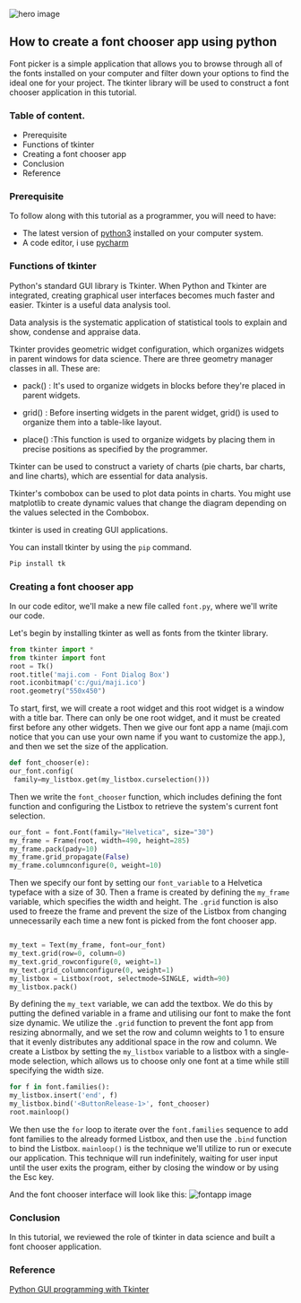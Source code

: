 
![hero image](/engineering-education/how-to-create-font-chooser-application/heroimage.jpg)
## How to create a font chooser app using python 

Font picker is a simple application that allows you to browse through all of the fonts installed on your computer and filter down your options to find the ideal one for your project. The tkinter library will be used to construct a font chooser application in this tutorial.

### Table of content.

- Prerequisite
- Functions of tkinter
- Creating a font chooser app
- Conclusion
- Reference

### Prerequisite

To follow along with this tutorial as a programmer, you will need to have:

- The latest version of [python3](https://www.python.org/downloads/) installed on your computer system.
- A code editor, i use [pycharm](https://www.jetbrains.com/pycharm/download/) 

### Functions of tkinter

Python's standard GUI library is Tkinter. When Python and Tkinter are integrated, creating graphical user interfaces becomes much faster and easier.
Tkinter is a useful data analysis tool. 

Data analysis is the systematic application of statistical tools to explain and show, condense and appraise data.

Tkinter provides geometric widget configuration, which organizes widgets in parent windows for data science. There are three geometry manager classes in all. These are:

- pack() : It's used to organize widgets in blocks before they're placed in parent widgets.
 
- grid() : Before inserting widgets in the parent widget, grid() is used to organize them into a table-like layout.

- place() :This function is used to organize widgets by placing them in precise positions as specified by the programmer.

Tkinter can be used to construct a variety of charts (pie charts, bar charts, and line charts), which are essential for data analysis.

Tkinter's combobox can be used to plot data points in charts. You might use matplotlib to create dynamic values that change the diagram depending on the values selected in the Combobox.
 
 tkinter is used in creating GUI applications.
 
You can install tkinter by using the `pip` command.

```python
Pip install tk
```

### Creating a font chooser app

In our code editor, we'll make a new file called `font.py`, where we'll write our code.

Let's begin by installing tkinter as well as fonts from the tkinter library.

```python
from tkinter import *
from tkinter import font
root = Tk()
root.title('maji.com - Font Dialog Box')
root.iconbitmap('c:/gui/maji.ico')
root.geometry("550x450")
```

To start, first, we will create a root widget and this root widget is a window with a title bar. There can only be one root widget, and it must be created first before any other widgets.
Then we give our font app a name (maji.com notice that you can use your own name if you want to customize the app.), and then we set the size of the application.

```python
def font_chooser(e):
our_font.config(
 family=my_listbox.get(my_listbox.curselection()))
```

Then we write the `font_chooser` function, which includes defining the font function and configuring the Listbox to retrieve the system's current font selection.

```python
our_font = font.Font(family="Helvetica", size="30")
my_frame = Frame(root, width=490, height=285)
my_frame.pack(pady=10)
my_frame.grid_propagate(False)
my_frame.columnconfigure(0, weight=10)
```

Then we specify our font by setting our `font_variable` to a Helvetica typeface with a size of 30. Then a frame is created by defining the `my_frame` variable, which specifies the width and height. The `.grid` function is also used to freeze the frame and prevent the size of the Listbox from changing unnecessarily each time a new font is picked from the font chooser app.

```python

my_text = Text(my_frame, font=our_font)
my_text.grid(row=0, column=0)
my_text.grid_rowconfigure(0, weight=1)
my_text.grid_columnconfigure(0, weight=1)
my_listbox = Listbox(root, selectmode=SINGLE, width=90)
my_listbox.pack()
 ```  

By defining the `my_text` variable, we can add the textbox. We do this by putting the defined variable in a frame and utilising our font to make the font size dynamic.
We utilize the `.grid` function to prevent the font app from resizing abnormally, and we set the row and column weights to 1 to ensure that it evenly distributes any additional space in the row and column.
We create a Listbox by setting the `my_listbox` variable to a listbox with a single-mode selection, which allows us to choose only one font at a time while still specifying the width size.

```python
for f in font.families():
my_listbox.insert('end', f)
my_listbox.bind('<ButtonRelease-1>', font_chooser)
root.mainloop()
```

We then use the `for` loop to iterate over the `font.families` sequence to add font families to the already formed Listbox, and then use the `.bind` function to bind the Listbox.
`mainloop()` is the technique we'll utilize to run or execute our application. This technique will run indefinitely, waiting for user input until the user exits the program, either by closing the window or by using the Esc key.

And the font chooser interface will look like this:
![fontapp image](/engineering-education/how-to-create-font-chooser-application/fontchooser.png)

### Conclusion

 In this tutorial, we reviewed the role of tkinter in data science and built a font chooser application.

### Reference

 [Python GUI programming with Tkinter](https://www.perlego.com/book/721869/python-gui-programming-with-tkinter-pdf)

